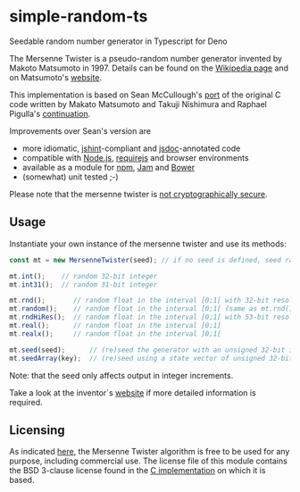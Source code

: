 # simple-random-ts
Seedable random number generator in Typescript for Deno

The Mersenne Twister is a pseudo-random number generator invented by Makoto Matsumoto in 1997. Details can be found on the [Wikipedia page](http://en.wikipedia.org/wiki/Mersenne_twister) and on Matsumoto's [website](http://www.math.sci.hiroshima-u.ac.jp/~m-mat/MT/emt.html).

This implementation is based on Sean McCullough's [port](https://gist.github.com/banksean/300494) of the original C code written by Makato Matsumoto and Takuji Nishimura and Raphael Pigulla's [continuation](https://github.com/pigulla/mersennetwister).

Improvements over Sean's version are

  - more idiomatic, [jshint](http://www.jshint.com/)-compliant and [jsdoc](http://usejsdoc.org/)-annotated code
  - compatible with [Node.js](http://nodejs.org/), [requirejs](http://requirejs.org/)  and browser environments
  - available as a module for [npm](https://npmjs.org/), [Jam](http://jamjs.org/) and [Bower](http://bower.io/)
  - (somewhat) unit tested ;-)

Please note that the mersenne twister is [not cryptographically secure](http://www.math.sci.hiroshima-u.ac.jp/~m-mat/MT/efaq.html).

## Usage
Instantiate your own instance of the mersenne twister and use its methods:

```javascript
const mt = new MersenneTwister(seed); // if no seed is defined, seed randomly

mt.int();    // random 32-bit integer
mt.int31();  // random 31-bit integer

mt.rnd();       // random float in the interval [0;1[ with 32-bit resolution
mt.random();    // random float in the interval [0;1[ (same as mt.rnd() above)
mt.rndHiRes();  // random float in the interval [0;1[ with 53-bit resolution
mt.real();      // random float in the interval [0;1]
mt.realx();     // random float in the interval ]0;1[

mt.seed(seed);      // (re)seed the generator with an unsigned 32-bit integer
mt.seedArray(key);  // (re)seed using a state vector of unsigned 32-bit integers
```
Note: that the seed only affects output in integer increments.

Take a look at the inventor´s [website](http://www.math.sci.hiroshima-u.ac.jp/~m-mat/MT/emt.html) if more detailed information is required.

## Licensing
As indicated [here](http://www.math.sci.hiroshima-u.ac.jp/~m-mat/MT/MT2002/elicense.html), the Mersenne Twister algorithm is free to be used for any purpose, including commercial use. The license file of this module contains the BSD 3-clause license found in the [C implementation](http://www.math.sci.hiroshima-u.ac.jp/~m-mat/MT/MT2002/CODES/mt19937ar.c) on which it is based.